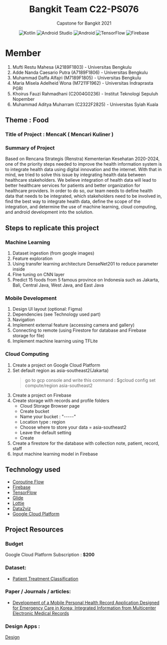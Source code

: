 <h1 align="center">
Bangkit Team C22-PS076
</h1>
<p align="center">
Capstone for Bangkit 2021
</p>
<p align="center">
<img alt="Kotlin" src="https://img.shields.io/badge/Kotlin-4.3.1-blue?logo=kotlin">
<img alt="Android Studio" src="https://img.shields.io/badge/Android%20Studio-4.1.2-green?logo=android-studio">
<img alt="Android" src="https://img.shields.io/badge/Android-3DDC84?logo=android&logoColor=white">
<img alt="TensorFlow" src="https://badges.aleen42.com/src/tensorflow.svg">
<img alt="Firebase" src="https://img.shields.io/badge/firebase-%23039BE5.svg?logo=firebase"/>
</p>

# Member
1. Mufti Restu Mahesa (A2189F1803) - Universitas Bengkulu
2. Adde Nanda Caesario Putra (A7189F1806) - Universitas Bengkulu
3. Muhammad Daffa Alfajri (M7189F1805) - Universitas Bengkulu
4. Maria Misela Adelheid Wona (M7211F1962) - Universitas Indraprasta PGRI
5. Khoirus Fauzi Rahmadhani (C2004G0236) - Institut Teknologi Sepuluh Nopember
6. Muhammad Aditya Muharram (C2322F2825) - Universitas Syiah Kuala

## Theme : Food
### Title of Project : MencaK ( Mencari Kuliner )

### Summary of Project
Based on Rencana Strategis (Renstra) Kementerian Kesehatan 2020-2024, one of the priority steps needed to improve the health information system is to integrate health data using digital innovation and the internet. With that in mind, we tried to solve this issue by integrating health data between healthcare stakeholders. We believe integration of health data will lead to better healthcare services for patients and better organization for healthcare providers. In order to do so, our team needs to define health data that needs to be integrated, which stakeholders need to be involved in, find the best way to integrate health data, define the scope of the integration, and determine the use of machine learning, cloud computing, and android development into the solution.

## Steps to replicate this project
### Machine Learning
1. Dataset ingestion (from google images)
2. Feature exploration
3. Using transfer learning architecture DenseNet201 to reduce parameter inside
4. FIne tuning on CNN layer
5. Predict 15 foods from 5 famous province on Indonesia such as Jakarta, Bali, Central Java, West Java, and East Java

### Mobile Development
1. Design UI layout (optional: Figma)
2. Dependencies (see Technology used part)
3. Navigation
4. Implement external feature (accessing camera and gallery)
5. Connecting to remote (using Firestore for database and Firebase storage for file)
6. Implement machine learning using TFLite

### Cloud Computing
1. Create a project on Google Cloud Platform
2. Set default region as asia-southeast2(Jakarta)
    > go to gcp console and write this command : $gcloud config set compute/region asia-southeast2
3. Create a project on Firebase
4. Create storage with records and profile folders
    - Cloud Storage Browser page
    - Create bucket
    - Name your bucket : "-----"
    - Location type : region
    - Choose where to store your data = asia-southeast2
    - Leave the default setting
    - Create
5. Create a firestore for the database with collection note, patient, record, staff
6. Input machine learning model in Firebase

## Technology used

- [Coroutine Flow](https://developer.android.com/kotlin/flow)
- [Firebase](https://firebase.google.com)
- [TensorFlow](https://www.tensorflow.org/lite/guide/android)
- [Glide](https://github.com/bumptech/glide)
- [Lottie](https://github.com/airbnb/lottie-android)
- [Data2viz](https://github.com/data2viz/data2viz)
- [Google Cloud Platform](https://cloud.google.com/gcp)

## Project Resources
### Budget
Google Cloud Platform Subscription : **$200**

### Dataset:
- [Patient Treatment Classification](https://www.kaggle.com/saurabhshahane/patient-treatment-classification)

### Paper / Journals / articles:
- [Development of a Mobile Personal Health Record Application Designed for Emergency Care in Korea; Integrated Information from Multicenter Electronic Medical Records](https://www.mdpi.com/2076-3417/10/19/6711/pdf)

### Design Apps :
[Design](https://www.figma.com/file/jlg0mPLIWr7AnjQLbTlDD5/Desain-MencaK?node-id=0%3A1)
